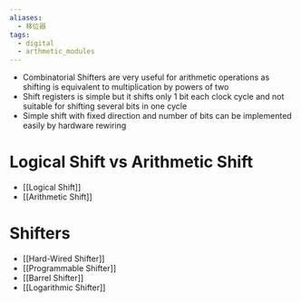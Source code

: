 ```yaml
---
aliases:
  - 移位器
tags:
  - digital
  - arthmetic_modules
---
```

- Combinatorial Shifters are very useful for arithmetic operations as shifting is equivalent to multiplication by powers of two
- Shift registers is simple but it shifts only 1 bit each clock cycle and not suitable for shifting several bits in one cycle
- Simple shift with fixed direction and number of bits can be implemented easily by hardware rewiring

# Logical Shift vs Arithmetic Shift

- [[Logical Shift]]
- [[Arithmetic Shift]]

# Shifters

- [[Hard-Wired Shifter]]
- [[Programmable Shifter]]
- [[Barrel Shifter]]
- [[Logarithmic Shifter]]
